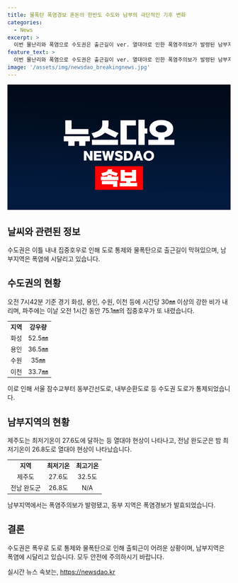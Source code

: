 ```yaml
---
title: 물폭탄 폭염경보 혼돈의 한반도 수도와 남부의 극단적인 기후 변화
categories:
  - News
excerpt: >
  이번 물난리와 폭염으로 수도권은 출근길이 ver. 열대야로 인한 폭염주의보가 발령된 남부지역이 극과 극의 기상을 보였다. 인천 계양구 효성동 도로 침수 등 수도권에서는 폭우로 도로 통제가 잇따르며, 서울에서는 잠수교, 강남구 성수대교, 양방향 도로 등이 통제되는 상황이다. 남부지역인 제주도와 전남은 열대야로 최저기온이 27도에 이르는 등 폭염 경보가 발령된 반면, 북부·서부에는 폭염주의보가 발효됐다. 
feature_text: >
  이번 물난리와 폭염으로 수도권은 출근길이 ver. 열대야로 인한 폭염주의보가 발령된 남부지역이 극과 극의 기상을 보였다. 인천 계양구 효성동 도로 침수 등 수도권에서는 폭우로 도로 통제가 잇따르며, 서울에서는 잠수교, 강남구 성수대교, 양방향 도로 등이 통제되는 상황이다. 남부지역인 제주도와 전남은 열대야로 최저기온이 27도에 이르는 등 폭염 경보가 발령된 반면, 북부·서부에는 폭염주의보가 발효됐다. 
image: '/assets/img/newsdao_breakingnews.jpg'
---
```


<p><img src="/assets/img/newsdao_breakingnews.jpg" alt="ranknews 속보" /></p>

<h2>날씨와 관련된 정보</h2>

<p data-ke-size="size16">수도권은 이틀 내내 집중호우로 인해 도로 통제와 물폭탄으로 출근길이 막혀있으며, 남부지역은 폭염에 시달리고 있습니다.</p>

<h2>수도권의 현황</h2>

<p data-ke-size="size16">오전 7시42분 기준 경기 화성, 용인, 수원, 이천 등에 시간당 30㎜ 이상의 강한 비가 내리며, 파주에는 이날 오전 1시간 동안 75.1㎜의 집중호우가 또 내렸습니다.</p>

<table>
    <tr>
        <td style="text-align: center; height: 17px;"><b>지역</b></td>
        <td style="text-align: center; height: 17px;"><b>강우량</b></td>
    </tr>
    <tr>
        <td style="text-align: center; height: 17px;">화성</td>
        <td style="text-align: center; height: 17px;">52.5㎜</td>
    </tr>
    <tr>
        <td style="text-align: center; height: 17px;">용인</td>
        <td style="text-align: center; height: 17px;">36.5㎜</td>
    </tr>
    <tr>
        <td style="text-align: center; height: 17px;">수원</td>
        <td style="text-align: center; height: 17px;">35㎜</td>
    </tr>
    <tr>
        <td style="text-align: center; height: 17px;">이천</td>
        <td style="text-align: center; height: 17px;">33.7㎜</td>
    </tr>
</table>

<p data-ke-size="size16">이로 인해 서울 잠수교부터 동부간선도로, 내부순환도로 등 수도권 도로가 통제되었습니다.</p>

<h2>남부지역의 현황</h2>

<p data-ke-size="size16">제주도는 최저기온이 27.6도에 달하는 등 열대야 현상이 나타나고, 전남 완도군은 밤 최저기온이 26.8도로 열대야 현상이 나타났습니다.</p>

<table>
    <tr>
        <td style="text-align: center; height: 17px;"><b>지역</b></td>
        <td style="text-align: center; height: 17px;"><b>최저기온</b></td>
        <td style="text-align: center; height: 17px;"><b>최고기온</b></td>
    </tr>
    <tr>
        <td style="text-align: center; height: 17px;">제주도</td>
        <td style="text-align: center; height: 17px;">27.6도</td>
        <td style="text-align: center; height: 17px;">32.5도</td>
    </tr>
    <tr>
        <td style="text-align: center; height: 17px;">전남 완도군</td>
        <td style="text-align: center; height: 17px;">26.8도</td>
        <td style="text-align: center; height: 17px;">N/A</td>
    </tr>
</table>

<p data-ke-size="size16">남부지역에서는 폭염주의보가 발령됐고, 동부 지역은 폭염경보가 발효되었습니다.</p>

<h2>결론</h2>

<p data-ke-size="size16">수도권은 폭우로 도로 통제와 물폭탄으로 인해 출퇴근이 어려운 상황이며, 남부지역은 폭염에 시달리고 있습니다. 모두 안전에 주의하시기 바랍니다.</p>
실시간 뉴스 속보는, <a href="https://newsdao.kr" rel="dofollow">https://newsdao.kr</a>


